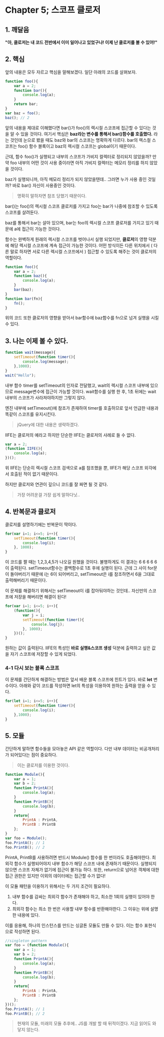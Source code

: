 # Chapter 5; 스코프 클로저

## 1. 깨달음
**"아, 클로저는 내 코드 전반에서 이미 일어나고 있었구나! 이제 난 클로저를 볼 수 있어!"**


## 2. 핵심
앞의 내용은 모두 자르고 핵심을 말해보겠다.
일단 아래의 코드를 살펴보자.

```javascript
function foo(){
	var a = 2;
	function bar(){
		console.log(a);
	}
	return bar;
}
var baz = foo();
baz(); // 2
```
앞의 내용을 제대로 이해했다면 bar()가 foo()의 렉시컬 스코프에 접근할 수 있다는 것을 알 수 있을 것이다.
여기서 핵심은 **baz라는 변수를 통해서 bar()함수를 호출했다.** 라는 것인데
눈으로 봤을 때도 baz와 bar의 스코프는 명확하게 다르다.
bar의 렉스컬 스코프는 foo() 함수 블록이고 baz의 렉시컬 스코프는 global이기 때문이다.

근데, 함수 foo()가 실행되고 내부의 스코프가 가비지 컬렉터로 정리되지 않았을까? 만약 foo 내부의 어떤 것이 사용 중이라면 아직 가비지 컬렉터는 메모리 정리를 하지 않았을 것이다.

baz가 실행되니까, 아직 메모리 정리가 되지 않았을텐데.. 그러면 누가 사용 중인 것일까?
바로 bar() 자신이 사용중인 것이다.
> 명확히 말하자면 참조 당했기 때문이다.

bar()는 foo()의 렉시컬 스코프 클로저를 가지고 foo는 bar가 나중에 참조할 수 있도록 스코프를 살려둔다.

baz를 통해서 bar는 살아 있으며, bar는 foo의 렉시컬 스코프 클로저를 가지고 있기 때문에 a에 접근이 가능한 것이다.

함수는 완벽하게 원래의 렉시컬 스코프를 벗어나서 실행 되었지만, **클로저**의 영향 덕분에 해당 렉시컬 스코프에 계속 접근이 가능한 것이다.
어떤 방식이든 다른 위치에서 ( 다른 말로 하자면 서로 다른 렉시컬 스코프에서 ) 접근할 수 있도록 해주는 것이 클로저의 역할이다.

```javascript
function foo(){
	var a = 2;
	function baz(){
		console.log(a);
	}
	bar(baz);
}
function bar(fn){
	fn();
}
```
위의 코드 또한 클로저의 영향을 받아서 bar함수에 baz함수를 fn으로 넘겨 실행을 시킬 수 있다.

## 3. 나는 이제 볼 수 있다.
```javascript
function wait(message){
	setTimeout(function timer(){
		console.log(message);
	},1000);
}
wait("Hello");
```
내부 함수 timer를 setTimeout의 인자로 전달했고, wait의 렉시컬 스코프 내부에 있으므로 message변수에 접근이 가능할 것이다.
wait함수를 실행 한 후, 1초 뒤에는 wait 내부의 스코프가 사라져야하지만 그렇지 않다.

엔진 내부에 setTimeout()에 참조가 존재하여 timer를 호출하므로 앞서 언급한 내용과 똑같이 스코프를 유지시킨다.

>jQuery에 대한 내용은 생략하겠다.

IIFE는 클로저의 예라고 하지만 단순한 IIFE는 클로저의 사례로 들 수 없다.
```javascript
var a = 2;
(function IIFE(){
	console.log(a);
})();
```
위 IIFE는 단순히 렉시컬 스코프 검색으로 a를 참조했을 뿐, IIFE가 해당 스코프 외각에서 호출된 적이 없기 때문이다.

하지만 클로저와 연관이 깊으니 코드를 잘 짜면 될 것 같다.
> 가장 어려운걸 가장 쉽게 말하다닛..

## 4. 반복문과 클로저


클로저를 설명하기에는 반복문이 딱이다.
```javascript
for(var i=1; i<=5; i++){
	setTimeout(function timer(){
		console.log(i);
	}, 1000);
}
```
이 코드를 짤 때는 1,2,3,4,5가 나오길 원했을 것이다.
불행하게도 이 결과는 6 6 6 6 6이 출력된다.
setTimeout함수는 콜백함수로 1초 후에 실행이 된다. 근데 그 사이 for문이 돌아버리기 때문에
i는 6이 되어버리고, setTimeout은 i를 참조하면서 6을 그대로 출력해버리기 때문이다.

이 문제를 해결하기 위해서는 setTimeout이 i를 잡아둬야하는 것인데..
자신만의 스코프에 저장을 해버리면 해결이 된다!
```javascript
for(var i=1; i<=5; i++){
	(function(){
		var j = i;
		setTimeout(function timer(){
			console.log(j);
		}, 1000);
	})();
}
```
원하는 값이 출력된다.
IIFE의 특성인 **바로 실행&스코프 생성** 덕분에  출력하고 싶은 값을 자기 스코프에 저장할 수 있게 되었다.

### 4-1 다시 보는 블록 스코프
이 문제를 간단하게 해결하는 방법은 앞서 배운 블록 스코프에 힌트가 있다.
바로 **let** 변수이다.
아래와 같이 코드를 작성하면 let의 특성을 이용하여 원하는 출력을 얻을 수 있다.
```javascript
for(let i=1; i<=5; i++){
	setTimeout(function timer(){
		console.log(i);
	},1000);
}
```

## 5. 모듈
간단하게 말하면 함수들을 모아놓은 API 같은 역할이다.
다만 내부 데이터는 비공개처리가 되어있다는 점이 중요하다.
> 이는 클로저를 이용한 것이다.

```javascript
function Module(){
	var a = 1;
	var b = 2;
	function PrintA(){
		console.log(a);
	}
	function PrintB(){
		console.log(b);
	}
	return{
		PrintA : PrintA,
		PrintB : PrintB
	};
}
var foo = Module();
foo.PrintA(); // 1
foo.PrintB(); // 2
```

PrintA, PrintB를 사용하려면 반드시 Module() 함수를 한 번이라도 호출해야한다.
최외각 함수가 실행되어야지 내부 함수가 해당 스코프 내에 존재하기 때문이다. 실행되지 않으면 스코프 자체가 없기에 접근이 불가능 하다.
또한, return으로 넘어온 객체에 대한 접근 권한은 있지만 이외의 데이터에는 접근할 수가 없다!

이 모듈 패턴을 이용하기 위해서는 두 가지 조건이 필요하다.
1. 내부 함수를 감싸는 최외각 함수가 존재해야 하고, 최소한 1회의 실행이 있어야 한다.
2. 최외각 함수는 최소 한 번은 사용할 내부 함수를 반환해야한다. 그 이유는 위에 설명한 내용에 있다.

이를 응용해, 하나의 인스턴스를 만드는 싱글톤 모듈도 만들 수 있다. 이는 함수 표현식으로 작성하면 된다.
```javascript
//singleton pattern
var foo = (function Module(){
	var a = 1;
	var b = 2;
	function PrintA(){
		console.log(a);
	}
	function PrintB(){
		console.log(b);
	}
	return{
		PrintA : PrintA,
		PrintB : PrintB
	};
})();
foo.PrintA(); // 1
foo.PrintB(); // 2
```

> 현재의 모듈, 미래의 모듈
> 추후에.. JS를 개발 할 때 뒤적이겠다.
> 지금 읽어도 와닿지 않는다.



